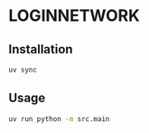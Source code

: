 # LOGINNETWORK

## Installation

```bash
uv sync
```

## Usage

```bash
uv run python -m src.main
```
